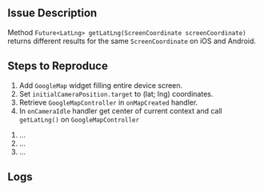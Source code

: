 ## Issue Description
Method `Future<LatLng> getLatLng(ScreenCoordinate screenCoordinate)` returns different results for the same `ScreenCoordinate` on iOS and Android.

## Steps to Reproduce
1. Add `GoogleMap` widget filling entire device screen.
2. Set `initialCameraPosition.target` to (lat; lng) coordinates.
3. Retrieve `GoogleMapController` in `onMapCreated` handler.
4. In `onCameraIdle` handler get center of current context and call `getLatLng()` on `GoogleMapController`


<!--
     Please tell us exactly how to reproduce the problem you are running into.

     Please attach a small application (ideally just one main.dart file) that
     reproduces the problem. You could use https://gist.github.com/ for this.

     If the problem is with your application's rendering, then please attach
     a screenshot and explain what the problem is.
-->

1. ...
2. ...
3. ...

## Logs

<!--
      Run your application with `flutter run --verbose` and attach all the
      log output below between the lines with the backticks. If there is an
      exception, please see if the error message includes enough information
      to explain how to solve the issue.
-->

```
```

<!--
     Run `flutter analyze` and attach any output of that command below.
     If there are any analysis errors, try resolving them before filing this issue.
-->

```
```

<!-- Finally, paste the output of running `flutter doctor -v` here. -->

```
```

